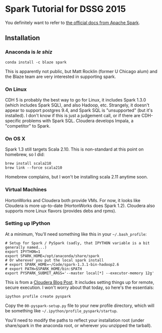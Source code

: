 Spark Tutorial for DSSG 2015
============================

You definitely want to refer to [the official docs from Apache
Spark](https://spark.apache.org/docs/latest/).

Installation
------------

### Anaconda is *le shiz*

    conda install -c blaze spark

This is apparently not public, but Matt Rocklin (former U Chicago alum) and the
Blaze team are very interested in supporting spark.

### On Linux

CDH 5 is probably the best way to go for Linux, it includes Spark 1.3.0 (which
includes Spark SQL), and also Hadoop, etc. Strangely, it doesn't appear to
support postgres 9.4, and Spark SQL is "unsupported" (but it's installed). I
don't know if this is just a judgement call, or if there are CDH-specific
problems with Spark SQL. Cloudera develops Impala, a "competitor" to Spark.

### On OS X

Spark 1.3 still targets Scala 2.10. This is non-standard at this point on
homebrew, so I did:

    brew install scala210
    brew link --force scala210

Homebrew complains, but I won't be installing scala 2.11 anytime soon.

### Virtual Machines

HortonWorks and Cloudera both provide VMs. For now, it looks like Cloudera is
more up-to-date (HortonWorks does Spark 1.2). Cloudera also supports more Linux
flavors (provides debs and rpms).

### Setting up IPython

At a minimum, You'll need something like this in your `~/.bash_profile`:

    # Setup for Spark / PySpark (sadly, that IPYTHON variable is a bit generally named...)
    export IPYTHON=1
    export SPARK_HOME=/opt/anaconda/share/spark
    # Or wherever you put the local spark install
    # export SPARK_HOME=~/Code/spark-1.3.1-bin-hadoop2.6
    # export PATH=$SPARK_HOME/bin:$PATH
    export PYSPARK_SUBMIT_ARGS='--master local[*] --executor-memory 12g'

This is from a [Cloudera Blog
Post](http://blog.cloudera.com/blog/2014/08/how-to-use-ipython-notebook-with-apache-spark/).
It includes setting things up for remote, secure execution. I won't worry about
that today, so here's the essentials:

    ipython profile create pyspark

Copy the `00-pyspark-setup.py` file to your new profile directory, which will
be something like `~/.ipython/profile_pyspark/startup`.

You'll need to modify the paths to reflect your installation root (under
share/spark in the anaconda root, or wherever you unzipped the tarball).
